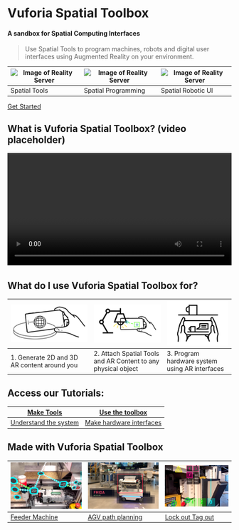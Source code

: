 # Vuforia Spatial Toolbox
#### A sandbox for Spatial Computing Interfaces
> Use Spatial Tools to program machines, robots and digital user interfaces  using Augmented Reality on your environment.

| ![Image of Reality Server](resources/distance.gif)  | ![Image of Reality Server](resources/mir.gif) |![Image of Reality Server](resources/vst.gif) |
| ------| -----------| -----------|
| Spatial Tools | Spatial Programming  | Spatial Robotic UI |

[Get Started](https://github.com/ptcrealitylab/vuforia-spatial-toolbox-documentation/blob/master/startSystem/startSystem.md)

## What is Vuforia Spatial Toolbox? (video placeholder)

<video style="width:100%" controls>
  <source src="resources/testVideo.mp4" type="video/mp4">
[![Image of Reality Server](resources/what1.jpg)](resources/testVideo.mp4)
</video>

## What do I use Vuforia Spatial Toolbox for?

| ![Image of Reality Server](resources/what1.jpg) | ![Image of Reality Server](resources/what3.jpg) | ![Image of Reality Server](resources/what2.jpg) |
| ------| -----------| -----------|
| 1. Generate 2D and 3D AR content around you  | 2. Attach Spatial Tools and AR  Content to any physical object | 3. Program hardware system using AR interfaces |


## Access our Tutorials:

| [Make Tools](https://github.com/ptcrealitylab/vuforia-spatial-toolbox-documentation/tree/master/make%20tools) | [Use the toolbox](https://github.com/ptcrealitylab/vuforia-spatial-toolbox-documentation/tree/master/use) |
| --------------- | ----------------- |
| [Understand the system](https://github.com/ptcrealitylab/vuforia-spatial-toolbox-documentation/tree/master/understandSystem) | [Make hardware interfaces](https://github.com/ptcrealitylab/vuforia-spatial-toolbox-documentation/tree/master/interfaceWithHardware) |


## Made with Vuforia Spatial Toolbox

| ![Image of Reality Server](resources/feeder.jpg) | ![Image of Reality Server](resources/frida.jpg)| ![Image of Reality Server](resources/loto.jpg)|
| ------| -----------| -----------|
| [Feeder Machine](https://www.ptc.com/en/about/reality-lab/portfolio/research/editing-reality)| [AGV path planning](https://www.ptc.com/en/about/reality-lab/portfolio/research/kinetic-ar)| [Lock out Tag out](https://www.ptc.com/en/about/reality-lab/portfolio/experiment/editing-ar-in-space) |
